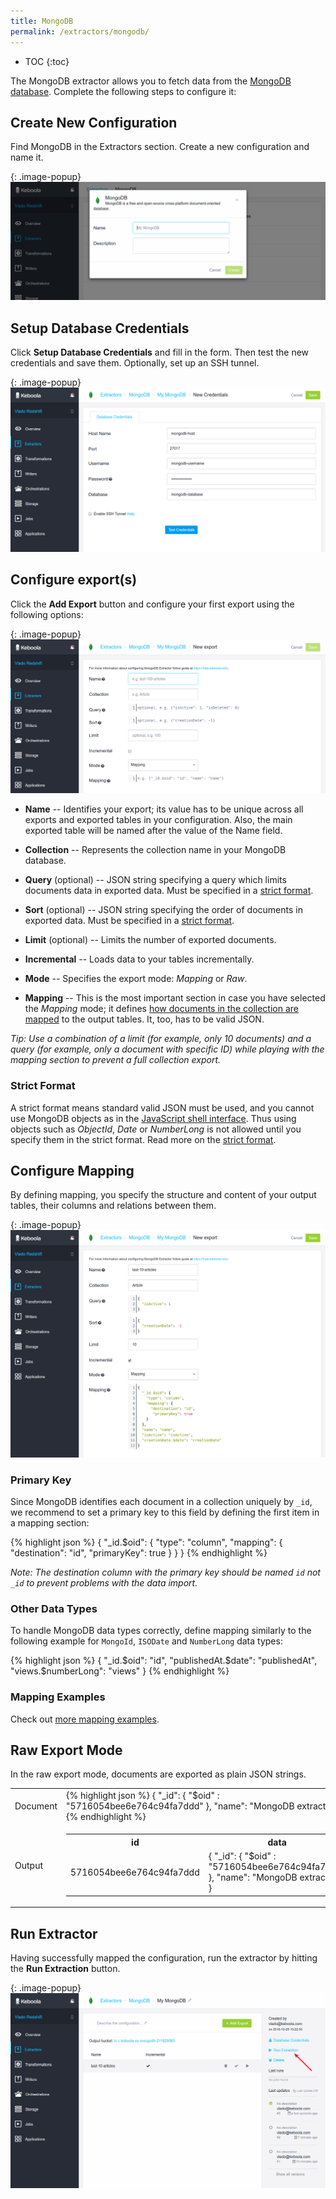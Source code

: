 ```yaml
---
title: MongoDB
permalink: /extractors/mongodb/
---
```


* TOC
{:toc}

The MongoDB extractor allows you to fetch data from the [MongoDB database](https://www.mongodb.com/).
Complete the following steps to configure it:

## Create New Configuration

Find MongoDB in the Extractors section. Create a new configuration and name it.

{: .image-popup}
![MongoDB add configuration](/extractors/mongodb/01-add-configuration.png)


## Setup Database Credentials

Click **Setup Database Credentials** and fill in the form. Then test the new credentials and save them.
Optionally, set up an SSH tunnel.

{: .image-popup}
![MongoDB new credentials](/extractors/mongodb/02-new-credentials.png)

## Configure export(s)

Click the **Add Export** button and configure your first export using the following options:

{: .image-popup}
![MongoDB new export](/extractors/mongodb/03-new-export.png)

- **Name** -- Identifies your export; its value has to be unique across all exports and exported tables in
your configuration. Also, the main exported table will be named after the value of the Name field.

- **Collection** -- Represents the collection name in your MongoDB database.

- **Query** (optional) -- JSON string specifying a query which limits documents data in exported data.
Must be specified in a [strict format](#strict-format).

- **Sort** (optional) -- JSON string specifying the order of documents in exported data.
Must be specified in a [strict format](#strict-format).

- **Limit** (optional) -- Limits the number of exported documents.

- **Incremental** -- Loads data to your tables incrementally.

- **Mode** -- Specifies the export mode: *Mapping* or *Raw*.

- **Mapping** -- This is the most important section in case you have selected the *Mapping* mode; 
it defines [how documents in the collection are mapped](#configure-mapping) to the output tables.
It, too, has to be valid JSON. 

*Tip: Use a combination of a limit (for example, only 10 documents) and a query (for example, 
only a document with specific ID) while playing with the mapping section to prevent a full collection export.*

### Strict Format

A strict format means standard valid JSON must be used, and you cannot use MongoDB objects as in the
[JavaScript shell interface](https://docs.mongodb.com/v3.2/reference/program/mongo/#bin.mongo).
Thus using objects such as *ObjectId*, *Date* or *NumberLong* is not allowed until you specify them
in the strict format. Read more on the [strict format](https://docs.mongodb.com/v3.2/reference/mongodb-extended-json/).

## Configure Mapping

By defining mapping, you specify the structure and content of your output tables, 
their columns and relations between them.

{: .image-popup}
![MongoDB new export filled](/extractors/mongodb/04-new-export-filled.png)

### Primary Key

Since MongoDB identifies each document in a collection uniquely by `_id`, we recommend to set
a primary key to this field by defining the first item in a mapping section:

{% highlight json %}
{
    "_id.$oid": {
        "type": "column",
        "mapping": {
            "destination": "id",
            "primaryKey": true
        }
    }
}
{% endhighlight %}

*Note: The destination column with the primary key should be named `id` not `_id` to prevent problems with
the data import.*


### Other Data Types

To handle MongoDB data types correctly, define mapping similarly to the following example for
`MongoId`, `ISODate` and `NumberLong` data types:

{% highlight json %}
{
    "_id.$oid": "id",
    "publishedAt.$date": "publishedAt",
    "views.$numberLong": "views"
}
{% endhighlight %}

### Mapping Examples

Check out [more mapping examples](/extractors/mongodb/mapping/).

## Raw Export Mode

In the raw export mode, documents are exported as plain JSON strings.

<table class="table table-bordered">
<tr>
<td>Document</td>
<td>
{% highlight json %}
{
    "_id": {
        "$oid" : "5716054bee6e764c94fa7ddd"
    },
    "name": "MongoDB extractor"
}
{% endhighlight %}
</td>
</tr>
<tr>
<td>Output</td>
<td>

<table>
<tr><th>id</th><th>data</th></tr>
<tr>
<td>5716054bee6e764c94fa7ddd</td>
<td>
{
    "_id": {
        "$oid" : "5716054bee6e764c94fa7ddd"
    },
    "name": "MongoDB extractor"
}
</td>
</tr>
</table>

</td>
</tr>
</tbody>
</table>

## Run Extractor

Having successfully mapped the configuration, run the extractor by hitting the **Run Extraction** button.

{: .image-popup}
![MongoDB new export](/extractors/mongodb/05-exports-index.png)


